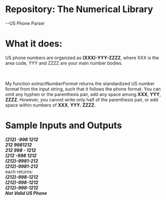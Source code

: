# Repository: The Numerical Library
--US Phone Parser

# What it does:
US phone numbers are organized as <b>(XXX)-YYY-ZZZZ</b>, where XXX is the area code, YYY and ZZZZ are your main number bodies. 

<br/><br/>My function <i>extractNumberFormat</i> returns the standardized US number format from the input string, such that it follows the phone format. You can omit any hyphen or the parenthesis pair, add any space among <b>XXX</b>, <b>YYY</b>, <b>ZZZZ</b>. However, you cannot write only half of the parenthesis pair, or add space within numbers of <b>XXX</b>, <b>YYY</b>, <b>ZZZZ</b>.

# Sample Inputs and Outputs
<b><i>
(212)  -998  1212<br/> 
212 9981212<br/>
212  998 - 1212<br/>
(212  -998 1212<br/>
(212)-9981-212<br/>
(212)-9981-212<br/>
</i></b>
each returns:<br/>
<b><i>
(212)-998-1212<br/>
(212)-998-1212<br/>
(212)-998-1212<br/>
Not Valid US Phone
</i></b>
